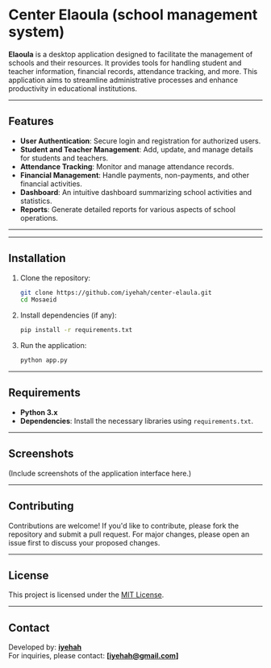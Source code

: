 # Center Elaoula (school management system)

**Elaoula** is a desktop application designed to facilitate the management of schools and their resources. It provides tools for handling student and teacher information, financial records, attendance tracking, and more. This application aims to streamline administrative processes and enhance productivity in educational institutions.

---

## Features

- **User Authentication**: Secure login and registration for authorized users.
- **Student and Teacher Management**: Add, update, and manage details for students and teachers.
- **Attendance Tracking**: Monitor and manage attendance records.
- **Financial Management**: Handle payments, non-payments, and other financial activities.
- **Dashboard**: An intuitive dashboard summarizing school activities and statistics.
- **Reports**: Generate detailed reports for various aspects of school operations.

---


---

## Installation

1. Clone the repository:
   ```bash
   git clone https://github.com/iyehah/center-elaula.git
   cd Mosaeid
   ```
2. Install dependencies (if any):
   ```bash
   pip install -r requirements.txt
   ```
3. Run the application:
   ```bash
   python app.py
   ```

---

## Requirements

- **Python 3.x**
- **Dependencies**: Install the necessary libraries using `requirements.txt`.

---

## Screenshots

(Include screenshots of the application interface here.)

---

## Contributing

Contributions are welcome! If you'd like to contribute, please fork the repository and submit a pull request. For major changes, please open an issue first to discuss your proposed changes.

---

## License

This project is licensed under the [MIT License](LICENSE).

---

## Contact

Developed by: **[iyehah](https://github.com/iyehah)**  
For inquiries, please contact: **[iyehah@gmail.com]**

